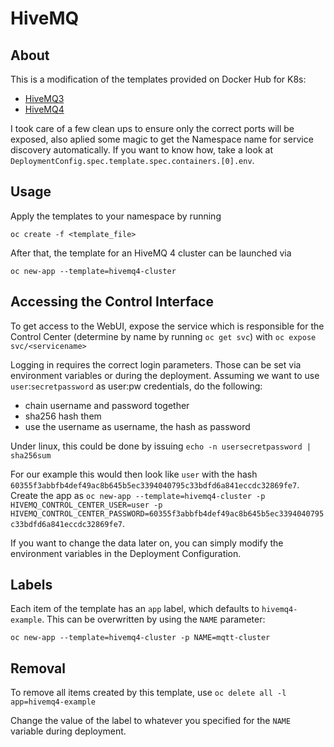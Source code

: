 # HiveMQ

## About
This is a modification of the templates provided on Docker Hub for K8s:

* [HiveMQ3](https://hub.docker.com/r/hivemq/hivemq3/)
* [HiveMQ4](https://hub.docker.com/r/hivemq/hivemq4/)

I took care of a few clean ups to ensure only the correct ports will be exposed, also
aplied some magic to get the Namespace name for service discovery automatically. If you
want to know how, take a look at `DeploymentConfig.spec.template.spec.containers.[0].env`.

## Usage

Apply the templates to your namespace by running
```
oc create -f <template_file>
```
After that, the template for an HiveMQ 4 cluster can be launched via
```
oc new-app --template=hivemq4-cluster
```

## Accessing the Control Interface
To get access to the WebUI, expose the service which is responsible for the Control Center (determine by name by running `oc get svc`) with `oc expose svc/<servicename>`

Logging in requires the correct login parameters. Those can be set via environment variables or during the deployment. Assuming we want to use `user`:`secretpassword` as user:pw credentials, do the following:

* chain username and password together
* sha256 hash them
* use the username as username, the hash as password

Under linux, this could be done by issuing `echo -n usersecretpassword | sha256sum`

For our example this would then look like `user` with the hash `60355f3abbfb4def49ac8b645b5ec3394040795c33bdfd6a841eccdc32869fe7`. Create the app as `oc new-app --template=hivemq4-cluster -p HIVEMQ_CONTROL_CENTER_USER=user -p HIVEMQ_CONTROL_CENTER_PASSWORD=60355f3abbfb4def49ac8b645b5ec3394040795c33bdfd6a841eccdc32869fe7`.

If you want to change the data later on, you can simply modify the environment variables in the Deployment Configuration.

## Labels
Each item of the template has an `app` label, which defaults to `hivemq4-example`. This can be overwritten by using the `NAME` parameter:
```
oc new-app --template=hivemq4-cluster -p NAME=mqtt-cluster
```

## Removal
To remove all items created by this template, use
`oc delete all -l app=hivemq4-example`

Change the value of the label to whatever you specified for the `NAME` variable during deployment.
